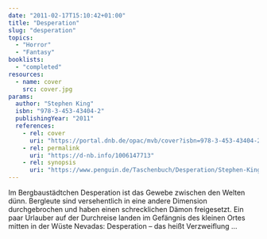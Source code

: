 ```yaml
---
date: "2011-02-17T15:10:42+01:00"
title: "Desperation"
slug: "desperation"
topics:
  - "Horror"
  - "Fantasy"
booklists:
  - "completed"
resources:
  - name: cover
    src: cover.jpg
params:
  author: "Stephen King"
  isbn: "978-3-453-43404-2"
  publishingYear: "2011"
  references:
    - rel: cover
      uri: "https://portal.dnb.de/opac/mvb/cover?isbn=978-3-453-43404-2"
    - rel: permalink
      uri: "https://d-nb.info/1006147713"
    - rel: synopsis
      uri: "https://www.penguin.de/Taschenbuch/Desperation/Stephen-King/Heyne/e229218.rhd"
---
```

Im Bergbaustädtchen Desperation ist das Gewebe zwischen den Welten dünn. 
Bergleute sind versehentlich in eine andere Dimension durchgebrochen und haben 
einen schrecklichen Dämon freigesetzt. Ein paar Urlauber auf der Durchreise 
landen im Gefängnis des kleinen Ortes mitten in der Wüste Nevadas: Desperation 
– das heißt Verzweiflung ...